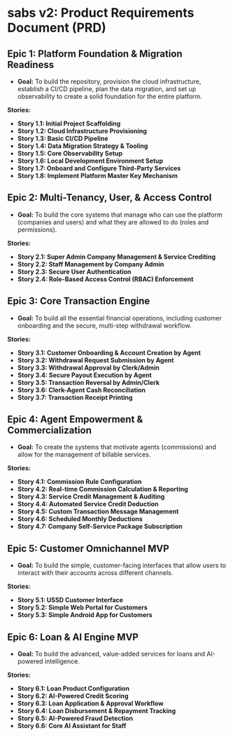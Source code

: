 # sabs v2: Product Requirements Document (PRD)

## Epic 1: Platform Foundation & Migration Readiness
* **Goal:** To build the repository, provision the cloud infrastructure, establish a CI/CD pipeline, plan the data migration, and set up observability to create a solid foundation for the entire platform.

**Stories:**
* **Story 1.1: Initial Project Scaffolding**
* **Story 1.2: Cloud Infrastructure Provisioning**
* **Story 1.3: Basic CI/CD Pipeline**
* **Story 1.4: Data Migration Strategy & Tooling**
* **Story 1.5: Core Observability Setup**
* **Story 1.6: Local Development Environment Setup**
* **Story 1.7: Onboard and Configure Third-Party Services**
* **Story 1.8: Implement Platform Master Key Mechanism**

## Epic 2: Multi-Tenancy, User, & Access Control
* **Goal:** To build the core systems that manage who can use the platform (companies and users) and what they are allowed to do (roles and permissions).

**Stories:**
* **Story 2.1: Super Admin Company Management & Service Crediting**
* **Story 2.2: Staff Management by Company Admin**
* **Story 2.3: Secure User Authentication**
* **Story 2.4: Role-Based Access Control (RBAC) Enforcement**

## Epic 3: Core Transaction Engine
* **Goal:** To build all the essential financial operations, including customer onboarding and the secure, multi-step withdrawal workflow.

**Stories:**
* **Story 3.1: Customer Onboarding & Account Creation by Agent**
* **Story 3.2: Withdrawal Request Submission by Agent**
* **Story 3.3: Withdrawal Approval by Clerk/Admin**
* **Story 3.4: Secure Payout Execution by Agent**
* **Story 3.5: Transaction Reversal by Admin/Clerk**
* **Story 3.6: Clerk-Agent Cash Reconciliation**
* **Story 3.7: Transaction Receipt Printing**

## Epic 4: Agent Empowerment & Commercialization
* **Goal:** To create the systems that motivate agents (commissions) and allow for the management of billable services.

**Stories:**
* **Story 4.1: Commission Rule Configuration**
* **Story 4.2: Real-time Commission Calculation & Reporting**
* **Story 4.3: Service Credit Management & Auditing**
* **Story 4.4: Automated Service Credit Deduction**
* **Story 4.5: Custom Transaction Message Management**
* **Story 4.6: Scheduled Monthly Deductions**
* **Story 4.7: Company Self-Service Package Subscription**

## Epic 5: Customer Omnichannel MVP
* **Goal:** To build the simple, customer-facing interfaces that allow users to interact with their accounts across different channels.

**Stories:**
* **Story 5.1: USSD Customer Interface**
* **Story 5.2: Simple Web Portal for Customers**
* **Story 5.3: Simple Android App for Customers**

## Epic 6: Loan & AI Engine MVP
* **Goal:** To build the advanced, value-added services for loans and AI-powered intelligence.

**Stories:**
* **Story 6.1: Loan Product Configuration**
* **Story 6.2: AI-Powered Credit Scoring**
* **Story 6.3: Loan Application & Approval Workflow**
* **Story 6.4: Loan Disbursement & Repayment Tracking**
* **Story 6.5: AI-Powered Fraud Detection**
* **Story 6.6: Core AI Assistant for Staff**